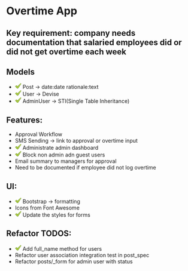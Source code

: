# Overtime App

## Key requirement: company needs documentation that salaried employees did or did not get overtime each week

## Models

- ![check](ynstructions/check.png) Post -> date:date rationale:text
- ![check](ynstructions/check.png) User -> Devise
- ![check](ynstructions/check.png) AdminUser -> STI(Single Table Inheritance)

## Features:

- Approval Workflow
- SMS Sending -> link to approval or overtime input
- ![check](ynstructions/check.png) Administrate admin dashboard
- ![check](ynstructions/check.png) Block non admin adn guest users
- Email summary to managers for approval
- Need to be documented if employee did not log overtime

## UI:

- ![check](ynstructions/check.png) Bootstrap -> formatting
- Icons from Font Awesome
- ![check](ynstructions/check.png) Update the styles for forms

## Refactor TODOS:
- ![check](ynstructions/check.png) Add full_name method for users
- Refactor user association integration test in post_spec
- Refactor posts/_form for admin user with status